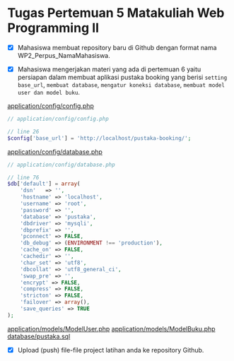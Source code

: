 # Tugas Pertemuan 5 Matakuliah Web Programming II

- [x] Mahasiswa membuat repository baru di Github dengan format nama WP2_Perpus_NamaMahasiswa. 

- [x] Mahasiswa mengerjakan materi yang ada di pertemuan 6 yaitu persiapan dalam membuat aplikasi pustaka booking yang berisi `setting base_url`, `membuat database`, `mengatur koneksi database`, `membuat model user dan model buku`.

[application/config/config.php](https://github.com/reighpuy/WP2_Perpus_MuhamadKhadaffy/blob/main/application/config/config.php)
```php
// application/config/config.php

// line 26
$config['base_url'] = 'http://localhost/pustaka-booking/';
```

[application/config/database.php](https://github.com/reighpuy/WP2_Perpus_MuhamadKhadaffy/blob/main/application/config/database.php)
```php
// application/config/database.php

// line 76
$db['default'] = array(
	'dsn'	=> '',
	'hostname' => 'localhost',
	'username' => 'root',
	'password' => '',
	'database' => 'pustaka',
	'dbdriver' => 'mysqli',
	'dbprefix' => '',
	'pconnect' => FALSE,
	'db_debug' => (ENVIRONMENT !== 'production'),
	'cache_on' => FALSE,
	'cachedir' => '',
	'char_set' => 'utf8',
	'dbcollat' => 'utf8_general_ci',
	'swap_pre' => '',
	'encrypt' => FALSE,
	'compress' => FALSE,
	'stricton' => FALSE,
	'failover' => array(),
	'save_queries' => TRUE
);
```

[application/models/ModelUser.php](https://github.com/reighpuy/WP2_Perpus_MuhamadKhadaffy/blob/main/application/models/ModelUser.php)
[application/models/ModelBuku.php](https://github.com/reighpuy/WP2_Perpus_MuhamadKhadaffy/blob/main/application/models/ModelBuku.php)
[database/pustaka.sql](https://github.com/reighpuy/WP2_Perpus_MuhamadKhadaffy/blob/main/database/pustaka.sql)



- [x] Upload (push) file-file project latihan anda ke repository Github.